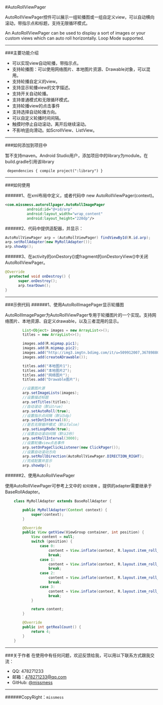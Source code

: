 #AutoRollViewPager
  
  AutoRollViewPager控件可以展示一组轮播图或一组自定义view，可以自动横向滚动，带指示点和标题，支持无限循环模式。
  
  An AutoRollViewPager can be used to display a sort of images or your custom views which can auto roll horizontally. Loop Mode supported.
  
---

###主要功能介绍

* 可以实现view自动轮播，带指示点。
* 支持轮播图：可以使用网络图片、本地图片资源、Drawable对象，可以混用。
* 支持轮播自定义的view。 
* 支持显示轮播view的文字描述。
* 支持开关自动轮播。
* 支持普通模式和无限循环模式。
* 支持轮播view的点击事件
* 支持选择自动轮播方向。
* 可以自定义轮播时间间隔。
* 触摸时停止自动滚动，离开后继续滚动。
* 不影响竖向滑动。如ScrollView、ListView。

---

###如何添加到项目中

暂不支持maven。Android Studio用户，添加项目中的library为module。在build.gradle引用该library
  
  `
  dependencies {
    compile project(":library")
}`

---

###如何使用
  
######1、在xml布局中定义，或者代码中 new AutoRollViewPager(context)。
  ```xml
  <com.missmess.autorollpager.AutoRollImagePager
            android:id="@+id/arp"
            android:layout_width="wrap_content"
            android:layout_height="220dp"/>
  ```
  
######2、代码中提供适配器，并显示：
  
  ```java
  AutoRollViewPager arp = (AutoRollViewPager) findViewById(R.id.arp);
  arp.setRollAdapter(new MyRollAdapter());
  arp.showUp();
  ```
  
######3、在activity的onDestory()或fragment的onDestoryView()中关闭AutoRollViewPager。
  ```java
  @Override
    protected void onDestroy() {
        super.onDestroy();
        arp.tearDown();
 }
  ```
---

###示例代码
######1、使用AutoRollImagePager显示轮播图

AutoRollImagePager为AutoRollViewPager专用于轮播图片的一个实现。支持网络图片、本地资源、自定义drawable，以及三者混用的显示。

```java
        List<Object> images = new ArrayList<>();
        titles = new ArrayList<>();

        images.add(R.mipmap.pic1);
        images.add(R.mipmap.pic2);
        images.add("http://img3.imgtn.bdimg.com/it/u=509912007,3678988032&fm=21&gp=0.jpg");
        images.add(createADrawable());

        titles.add("本地图片1");
        titles.add("本地图片2");
        titles.add("网络图片");
        titles.add("Drawable图片");

        //设置图片源
        arp.setImageLists(images);
        //设置描述标题
        arp.setTitles(titles);
        //自动滚动（默认true）
        arp.setAutoRoll(true);
        //设置指示点间隔（默认5dp）
        arp.setDotInterval(8);
        //是否无限循环模式（默认false）
        arp.setLoopMode(true);
        //设置自动滚动间隔（默认3秒）
        arp.setRollInterval(3000);
        //设置轮播view点击事件
        arp.setOnPageClickListener(new ClickPager());
        //设置自动滚动方向
        arp.setRollDirection(AutoRollViewPager.DIRECTION_RIGHT);
        //完成配置并显示
        arp.showUp();

```

######2、使用AutoRollViewPager

使用AutoRollViewPager可参考上文中的 `如何使用` 。提供的adapter需要继承于BaseRollAdapter。
```java
    class MyRollAdapter extends BaseRollAdapter {

        public MyRollAdapter(Context context) {
            super(context);
        }

        @Override
        public View getView(ViewGroup container, int position) {
            View content = null;
            switch (position) {
                case 0:
                    content = View.inflate(context, R.layout.item_roll_view_1, null);
                    break;
                case 1:
                    content = View.inflate(context, R.layout.item_roll_view_2, null);
                    break;
                case 2:
                    content = View.inflate(context, R.layout.item_roll_view_3, null);
                    break;
                case 3:
                    content = View.inflate(context, R.layout.item_roll_view_4, null);
                    break;
            }

            return content;
        }

        @Override
        public int getRealCount() {
            return 4;
        }
    }
```

---

###关于作者
在使用中有任何问题，欢迎反馈给我，可以用以下联系方式跟我交流：

* QQ: 478271233
* 邮箱：<478271233@qq.com>
* GitHub: [@missmess](https://github.com/missmess)

---
######CopyRight：`missmess`
